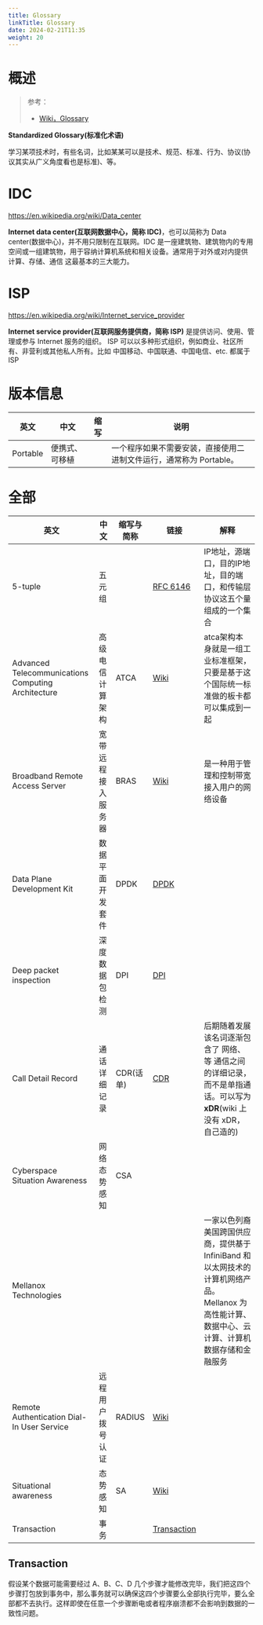 ```yaml
---
title: Glossary
linkTitle: Glossary
date: 2024-02-21T11:35
weight: 20
---
```


# 概述

> 参考：
>
> - [Wiki，Glossary](https://en.wikipedia.org/wiki/Glossary)

**Standardized Glossary(标准化术语)**

学习某项技术时，有些名词，比如某某可以是技术、规范、标准、行为、协议(协议其实从广义角度看也是标准)、等。

# IDC

https://en.wikipedia.org/wiki/Data_center

**Internet data center(互联网数据中心，简称 IDC)**，也可以简称为 Data center(数据中心)，并不用只限制在互联网。IDC 是一座建筑物、建筑物内的专用空间或一组建筑物，用于容纳计算机系统和相关设备。通常用于对外或对内提供 计算、存储、通信 这最基本的三大能力。

# ISP

https://en.wikipedia.org/wiki/Internet_service_provider

**Internet service provider(互联网服务提供商，简称 ISP)** 是提供访问、使用、管理或参与 Internet 服务的组织。 ISP 可以以多种形式组织，例如商业、社区所有、非营利或其他私人所有。比如 中国移动、中国联通、中国电信、etc. 都属于 ISP

# 版本信息

| 英文     | 中文           | 缩写 | 说明                                                                |
| -------- | -------------- | ---- | ------------------------------------------------------------------- |
| Portable | 便携式、可移植 |      | 一个程序如果不需要安装，直接使用二进制文件运行，通常称为 Portable。 |

# 全部

| 英文                                                 | 中文        | 缩写与简称   | 链接                                                                                       | 解释                                                                                 |
| -------------------------------------------------- | --------- | ------- | ---------------------------------------------------------------------------------------- | ---------------------------------------------------------------------------------- |
| 5-tuple                                            | 五元组       |         | [RFC 6146](https://datatracker.ietf.org/doc/html/rfc6146#section-2)                      | IP地址，源端口，目的IP地址，目的端口，和传输层协议这五个量组成的一个集合                                             |
| Advanced Telecommunications Computing Architecture | 高级电信计算架构  | ATCA    | [Wiki](https://en.wikipedia.org/wiki/Advanced_Telecommunications_Computing_Architecture) | atca架构本身就是一组工业标准框架，只要是基于这个国际统一标准做的板卡都可以集成到一起                                       |
| Broadband Remote Access Server                     | 宽带远程接入服务器 | BRAS    | [Wiki](https://en.wikipedia.org/wiki/Broadband_remote_access_server)                     | 是一种用于管理和控制带宽接入用户的网络设备                                                              |
| Data Plane Development Kit                         | 数据平面开发套件  | DPDK    | [DPDK](docs/4.数据通信/DPDK.md)                                                              |                                                                                    |
| Deep packet inspection                             | 深度数据包检测   | DPI     | [DPI](/docs/7.信息安全/Network%20analysis/DPI.md)                                            |                                                                                    |
| Call Detail Record                                 | 通话详细记录    | CDR(话单) | [CDR](https://en.wikipedia.org/wiki/Call_detail_record)                                  | 后期随着发展该名词逐渐包含了 网络、等 通信之间的详细记录，而不是单指通话。可以写为 **xDR**(wiki 上没有 xDR，自己造的)              |
| Cyberspace Situation Awareness                     | 网络态势感知    | CSA     |                                                                                          |                                                                                    |
| Mellanox Technologies                              |           |         |                                                                                          | 一家以色列裔美国跨国供应商，提供基于 InfiniBand 和以太网技术的计算机网络产品。Mellanox 为高性能计算、数据中心、云计算、计算机数据存储和金融服务 |
| Remote Authentication Dial-In User Service         | 远程用户拨号认证  | RADIUS  | [Wiki](https://en.wikipedia.org/wiki/RADIUS)                                             |                                                                                    |
| Situational awareness                              | 态势感知      | SA      | [Wiki](https://en.wikipedia.org/wiki/Situation_awareness)                                |                                                                                    |
| Transaction<br>                                    | 事务        |         | [Transaction](#transaction)                                                              |                                                                                    |

## Transaction

假设某个数据可能需要经过 A、B、C、D 几个步骤才能修改完毕，我们把这四个步骤打包放到事务中，那么事务就可以确保这四个步骤要么全部执行完毕，要么全部都不去执行。这样即使在任意一个步骤断电或者程序崩溃都不会影响到数据的一致性问题。
